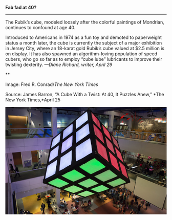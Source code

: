 **Fab fad at 40?**

****

The Rubik’s cube, modeled loosely after the colorful paintings of Mondrian, continues to confound at age 40.

Introduced to Americans in 1974 as a fun toy and demoted to paperweight status a month later, the cube is currently the subject of a major exhibition in Jersey City, where an 18-karat gold Rubik’s cube valued at \$2.5 million is on display. It has also spawned an algorithm-loving population of speed cubers, who go so far as to employ “cube lube” lubricants to improve their twisting dexterity. *—Diane Richard, writer, April 29*

**

Image: Fred R. Conrad/*The New York Times*

Source: James Barron, “A Cube With a Twist: At 40, It Puzzles Anew,” *The New York Times,*April 25

![](../images/14-04-29_65.5_RubikEDIT-1.jpeg)
